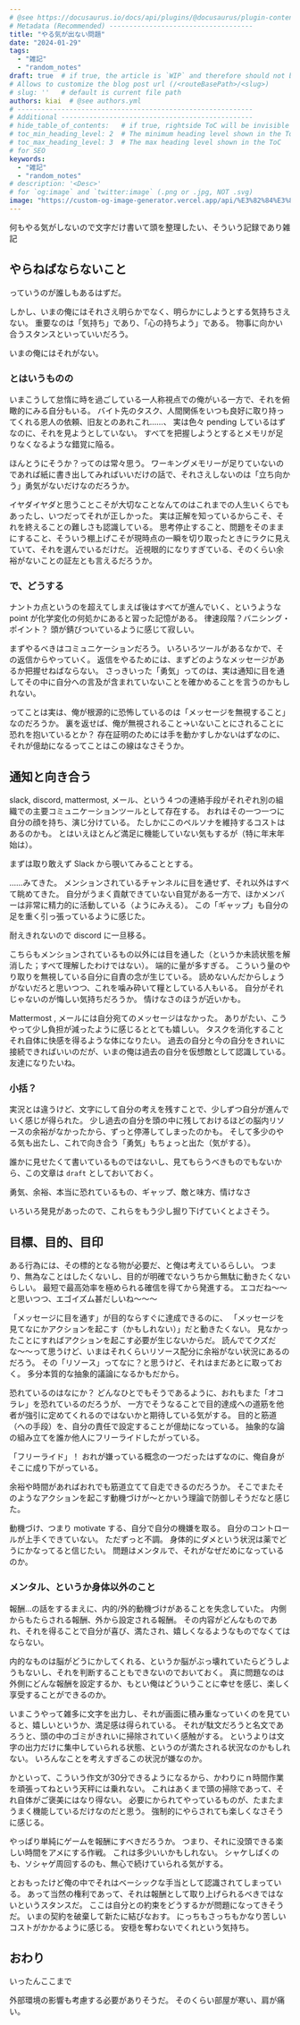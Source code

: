 ```yaml
---
# @see https://docusaurus.io/docs/api/plugins/@docusaurus/plugin-content-blog#markdown-front-matter
# Metadata (Recommended) ------------------------------------
title: "やる気が出ない問題"
date: "2024-01-29"
tags:
  - "雑記"
  - "random_notes"
draft: true  # if true, the article is `WIP` and therefore should not be published yet
# Allows to customize the blog post url (/<routeBasePath>/<slug>)
# slug: ''   # default is current file path
authors: kiai  # @see authors.yml
# -----------------------------------------------------------
# Additional ------------------------------------------------
# hide_table_of_contents:   # if true, rightside ToC will be invisible
# toc_min_heading_level: 2  # The minimum heading level shown in the ToC
# toc_max_heading_level: 3  # The max heading level shown in the ToC
# for SEO
keywords:
  - "雑記"
  - "random_notes"
# description: '<Desc>'
# for `og:image` and `twitter:image` (.png or .jpg, NOT .svg)
image: "https://custom-og-image-generator.vercel.app/api/%E3%82%84%E3%82%8B%E6%B0%97%E3%81%8C%E5%87%BA%E3%81%AA%E3%81%84%E5%95%8F%E9%A1%8C.png?theme=dark&copyright=Kiai+de+Nantoka&logo=https%3A%2F%2Fassets.st-note.com%2Fpoc-image%2Fmanual%2Fnote-common-images%2Fproduction%2Fsvg%2Fproduction.ico&avater=https%3A%2F%2Favatars.githubusercontent.com%2Fu%2F20794309&author=Kiai&aka=%40Ningensei848&site=%E6%B0%97%E5%90%88%E3%81%A7%E3%81%AA%E3%82%93%E3%81%A8%E3%81%8B&tags=%E9%9B%91%E8%A8%98&tags=random_notes"
---
```


何もやる気がしないので文字だけ書いて頭を整理したい、そういう記録であり雑記

<!-- truncate -->

## やらねばならないこと

っていうのが誰しもあるはずだ。

しかし、いまの俺にはそれさえ明らかでなく、明らかにしようとする気持ちさえない。
重要なのは「気持ち」であり、「心の持ちよう」である。
物事に向かい合うスタンスといっていいだろう。

いまの俺にはそれがない。

### とはいうものの

いまこうして怠惰に時を過ごしている一人称視点での俺がいる一方で、それを俯瞰的にみる自分もいる。
バイト先のタスク、人間関係をいつも良好に取り持ってくれる恩人の依頼、旧友とのあれこれ……、
実は色々 pending しているはずなのに、それを見ようとしていない。
すべてを把握しようとするとメモリが足りなくなるような錯覚に陥る。

ほんとうにそうか？ってのは常々思う。
ワーキングメモリーが足りていないのであれば紙に書き出してみればいいだけの話で、それさえしないのは「立ち向かう」勇気がないだけなのだろうか。

イヤダイヤダと思うことこそが大切なことなんてのはこれまでの人生いくらでもあったし、いつだってそれが正しかった。
実は正解を知っているからこそ、それを終えることの難しさも認識している。
思考停止すること、問題をそのままにすること、そういう棚上げこそが現時点の一瞬を切り取ったときにラクに見えていて、それを選んでいるだけだ。
近視眼的になりすぎている、そのくらい余裕がないことの証左とも言えるだろうか。

### で、どうする

ナントカ点というのを超えてしまえば後はすべてが進んでいく、というような point が化学変化の何処かにあると習った記憶がある。
律速段階？バニシング・ポイント？
頭が錆びついているように感じて寂しい。

まずやるべきはコミュニケーションだろう。
いろいろツールがあるなかで、その返信からやっていく。
返信をやるためには、まずどのようなメッセージがあるか把握せねばならない。
さっきいった「勇気」ってのは、実は通知に目を通してその中に自分への言及が含まれていないことを確かめることを言うのかもしれない。

ってことは実は、俺が根源的に恐怖しているのは「メッセージを無視すること」なのだろうか。
裏を返せば、俺が無視されること→いないことにされることに恐れを抱いているとか？
存在証明のためには手を動かすしかないはずなのに、それが億劫になるってことはこの線はなさそうか。

## 通知と向き合う

slack, discord, mattermost, メール、という４つの連絡手段がそれぞれ別の組織での主要コミュニケーションツールとして存在する。
おれはその一つ一つに自分の顔を持ち、演じ分けている。
たしかにこのペルソナを維持するコストはあるのかも。
とはいえほとんど満足に機能していない気もするが（特に年末年始は）。

まずは取り敢えず Slack から覗いてみることとする。

……みてきた。
メンションされているチャンネルに目を通せず、それ以外はすべて眺めてきた。
自分がうまく貢献できていない自覚がある一方で、ほかメンバーは非常に精力的に活動している（ようにみえる）。
この「ギャップ」も自分の足を重く引っ張っているように感じた。

耐えきれないので discord に一旦移る。

こちらもメンションされているもの以外には目を通した（というか未読状態を解消した；すべて理解したわけではない）。
端的に量が多すぎる。
こういう量のやり取りを無視している自分に自責の念が生じている。
読めないんだからしょうがないだろと思いつつ、これを噛み砕いて糧としている人もいる。
自分がそれじゃないのが悔しい気持ちだろうか。
情けなさのほうが近いかも。

Mattermost , メールには自分宛てのメッセージはなかった。
ありがたい、こうやって少し負担が減ったように感じるととても嬉しい。
タスクを消化することそれ自体に快感を得るような体になりたい。
過去の自分と今の自分をきれいに接続できればいいのだが、いまの俺は過去の自分を仮想敵として認識している。
友達になりたいね。

### 小括？

実況とは違うけど、文字にして自分の考えを残すことで、少しずつ自分が進んでいく感じが得られた。
少し過去の自分を頭の中に残しておけるほどの脳内リソースの余裕がなかったから、ずっと停滞してしまったのかも。
そして多少のやる気も出たし、これで向き合う「勇気」もちょっと出た（気がする）。

誰かに見せたくて書いているものではないし、見てもらうべきものでもないから、この文章は `draft` としておいておく。

勇気、余裕、本当に恐れているもの、ギャップ、敵と味方、情けなさ

いろいろ発見があったので、これらをもう少し掘り下げていくとよさそう。

## 目標、目的、目印

ある行為には、その標的となる物が必要だ、と俺は考えているらしい。
つまり、無為なことはしたくないし、目的が明確でないうちから無駄に動きたくないらしい。
最短で最高効率を極められる確信を得てから発進する。
エコだね〜〜と思いつつ、エゴイズム甚だしいね〜〜〜

「メッセージに目を通す」が目的ならすぐに達成できるのに、
「メッセージを見てなにかアクションを起こす（かもしれない）」だと動きたくない。
見なかったことにすればアクションを起こす必要が生じないからだ。
読んでてクズだな〜〜って思うけど、いまはそれくらいリソース配分に余裕がない状況にあるのだろう。
その「リソース」ってなに？と思うけど、それはまだあとに取っておく。
多分本質的な抽象的議論になるかもだから。

恐れているのはなにか？
どんなひとでもそうであるように、おれもまた「オコラレ」を恐れているのだろうが、
一方でそうなることで目的達成への道筋を他者が強引に定めてくれるのではないかと期待している気がする。
目的と筋道（への手段）を、自分の責任で設定することが億劫になっている。
抽象的な論の組み立てを誰か他人にフリーライドしたがっている。

「フリーライド」！
おれが嫌っている概念の一つだったはずなのに、俺自身がそこに成り下がっている。

余裕や時間があればおれでも筋道立てて自走できるのだろうか。
そこでまたそのようなアクションを起こす動機づけが〜とかいう理論で防御しそうだなと感じた。

動機づけ、つまり motivate する、自分で自分の機嫌を取る。
自分のコントロールが上手くできていない。
ただずっと不調。
身体的にダメという状況は薬でどうにかなってると信じたい。
問題はメンタルで、それがなぜだめになっているのか。

### メンタル、というか身体以外のこと

報酬…の話をするまえに、内的/外的動機づけがあることを失念していた。
内側からもたらされる報酬、外から設定される報酬。
その内容がどんなものであれ、それを得ることで自分が喜び、満たされ、嬉しくなるようなものでなくてはならない。

内的なものは脳がどうにかしてくれる、というか脳がぶっ壊れていたらどうしようもないし、それを判断することもできないのでおいておく。
真に問題なのは外側にどんな報酬を設定するか、もとい俺はどういうことに幸せを感じ、楽しく享受することができるのか。

いまこうやって雑多に文字を出力し、それが画面に積み重なっていくのを見ていると、嬉しいというか、満足感は得られている。
それが駄文だろうと名文であろうと、頭の中のゴミがきれいに掃除されていく感触がする。
というよりは文字の出力だけに集中していられる状態、というのが満たされる状況なのかもしれない。
いろんなことを考えすぎるこの状況が嫌なのか。

かといって、こういう作文が30分できるようになるから、かわりにｎ時間作業を頑張ってねという天秤には乗れない。
これはあくまで頭の掃除であって、それ自体がご褒美にはなり得ない。
必要にかられてやっているものが、たまたまうまく機能しているだけなのだと思う。
強制的にやらされても楽しくなさそうに感じる。

やっぱり単純にゲームを報酬にすべきだろうか。
つまり、それに没頭できる楽しい時間をアメにする作戦。
これは多少いいかもしれない。
シャケしばくのも、ソシャゲ周回するのも、無心で続けていられる気がする。

とおもったけど俺の中でそれはベーシックな手当として認識されてしまっている。
あって当然の権利であって、それは報酬として取り上げられるべきではないというスタンスだ。
ここは自分との約束をどうするかが問題になってきそうだ。
いまの契約を破棄して新たに結びなおす。
にっちもさっちもかなり苦しいコストがかかるように感じる。
安穏を奪わないでくれという気持ち。

## おわり

いったんここまで

外部環境の影響も考慮する必要がありそうだ。
そのくらい部屋が寒い、肩が痛い。
